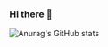 ### Hi there 👋

![Anurag's GitHub stats](https://github-readme-stats.vercel.app/api?username=borry-dev&show_icons=true&theme=radical)
